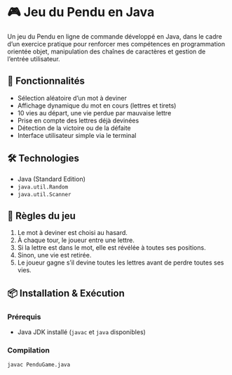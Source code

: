 # 🎮 Jeu du Pendu en Java

Un jeu du Pendu en ligne de commande développé en Java, dans le cadre d’un exercice pratique pour renforcer mes compétences en programmation orientée objet, manipulation des chaînes de caractères et gestion de l’entrée utilisateur.

## 🚀 Fonctionnalités

- Sélection aléatoire d’un mot à deviner
- Affichage dynamique du mot en cours (lettres et tirets)
- 10 vies au départ, une vie perdue par mauvaise lettre
- Prise en compte des lettres déjà devinées
- Détection de la victoire ou de la défaite
- Interface utilisateur simple via le terminal

## 🛠️ Technologies

- Java (Standard Edition)
- `java.util.Random`
- `java.util.Scanner`

## 🎯 Règles du jeu

1. Le mot à deviner est choisi au hasard.
2. À chaque tour, le joueur entre une lettre.
3. Si la lettre est dans le mot, elle est révélée à toutes ses positions.
4. Sinon, une vie est retirée.
5. Le joueur gagne s’il devine toutes les lettres avant de perdre toutes ses vies.

## 📦 Installation & Exécution

### Prérequis

- Java JDK installé (`javac` et `java` disponibles)

### Compilation

```bash
javac PenduGame.java
